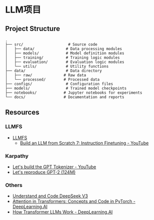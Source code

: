 # LLM项目


## Project Structure

```
.
├── src/                    # Source code
│   ├── data/              # Data processing modules
│   ├── models/            # Model definition modules
│   ├── training/          # Training logic modules
│   ├── evaluation/        # Evaluation logic modules
│   └── utils/             # Utility functions
├── data/                  # Data directory
│   ├── raw/              # Raw data
│   └── processed/        # Processed data
├── configs/               # Configuration files
├── models/                # Trained model checkpoints
├── notebooks/            # Jupyter notebooks for experiments
└── docs/                 # Documentation and reports
```

## Resources

### LLMFS
- [LLMFS](https://github.com/rasbt/LLMs-from-scratch)
  - [Build an LLM from Scratch 7: Instruction Finetuning - YouTube](https://www.youtube.com/watch?v=4yNswvhPWCQ&list=PLTKMiZHVd_2IIEsoJrWACkIxLRdfMlw11&index=1)

### Karpathy
- [Let's build the GPT Tokenizer - YouTube](https://www.youtube.com/watch?v=zduSFxRajkE&t=9s)
- [Let's reproduce GPT-2 (124M)](https://www.youtube.com/watch?v=l8pRSuU81PU&t=2s)

### Others
- [Understand and Code DeepSeek V3](https://www.freecodecamp.org/news/understand-and-code-deepseek-v3/)
- [Attention in Transformers: Concepts and Code in PyTorch - DeepLearning.AI](https://www.deeplearning.ai/short-courses/attention-in-transformers-concepts-and-code-in-pytorch/)
- [How Transformer LLMs Work - DeepLearning.AI](https://www.deeplearning.ai/short-courses/how-transformer-llms-work/)
